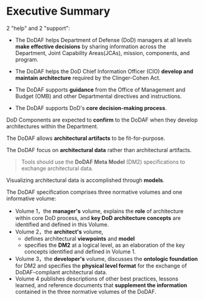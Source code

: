 # Executive Summary

2 "help" and 2 "support":

* The DoDAF helps Department of Defense \(DoD\) managers at all levels **make effective decisions** by sharing information across the Department, Joint Capability Areas\(JCAs\), mission, components, and program.

* The DoDAF helps the DoD Chief Information Officer \(CIO\) **develop and maintain architecture** required by the Clinger-Cohen Act.

* The DoDAF supports **guidance** from the Office of Management and Budget \(OMB\) and other Departmental directives and instructions.

* The DoDAF supports DoD's **core decision-making process**.

DoD Components are expected to **confirm** to the DoDAF when they develop architectures within the Department.

The DoDAF allows **architectural artifacts** to be fit-for-purpose.

The DoDAF focus on **architectural data** rather than architectural artifacts.

> Tools should use the **DoDAF Meta Model** \(DM2\) specifications to exchange architectural data.

Visualizing architectural data is accomplished through **models**.

The DoDAF specification comprises three normative volumes and one informative volume:

* Volume 1，the **manager's** volume, explains the **role** of architecture within core DoD process, and **key DoD architecture concepts** are identified and defined in this Volume.
* Volume 2，the **architect's** volume, 
  * defines architectural **viewpoints** and **model**
  * specifies the **DM2** at a logical level, as an elaboration of the key concepts identified and defined in Volume 1.
* Volume 3，the **developer's** volume, discusses the **ontologic foundation** for DM2 and specifies the **physical level format** for the exchange of DoDAF-compliant architectural data.
* Volume 4 publishes descriptions of other best practices, lessons learned, and reference documents that **supplement the information** contained in the three normative volumes of the DoDAF.



